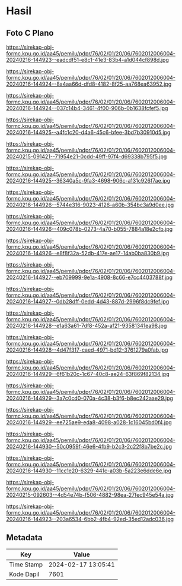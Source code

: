 # Hasil

## Foto C Plano

https://sirekap-obj-formc.kpu.go.id/aa45/pemilu/pdpr/76/02/01/20/06/7602012006004-20240216-144923--eadcdf51-e8c1-41e3-83b4-a1d044cf898d.jpg

https://sirekap-obj-formc.kpu.go.id/aa45/pemilu/pdpr/76/02/01/20/06/7602012006004-20240216-144924--8a4aa66d-dfd8-4182-8f25-aa768ea63952.jpg

https://sirekap-obj-formc.kpu.go.id/aa45/pemilu/pdpr/76/02/01/20/06/7602012006004-20240216-144924--037c14b4-3461-4f00-906b-0b1638fcfef5.jpg

https://sirekap-obj-formc.kpu.go.id/aa45/pemilu/pdpr/76/02/01/20/06/7602012006004-20240216-144925--a4fc1c20-d4a6-45c6-bfee-3bd7b30910d5.jpg

https://sirekap-obj-formc.kpu.go.id/aa45/pemilu/pdpr/76/02/01/20/06/7602012006004-20240215-091421--71954e21-0cdd-49ff-97f4-d69338b795f5.jpg

https://sirekap-obj-formc.kpu.go.id/aa45/pemilu/pdpr/76/02/01/20/06/7602012006004-20240216-144925--36340a5c-9fa3-4698-906c-a131c926f7ae.jpg

https://sirekap-obj-formc.kpu.go.id/aa45/pemilu/pdpr/76/02/01/20/06/7602012006004-20240216-144926--5744e316-9023-4126-a60b-354bc3a9d0ee.jpg

https://sirekap-obj-formc.kpu.go.id/aa45/pemilu/pdpr/76/02/01/20/06/7602012006004-20240216-144926--409c078b-0273-4a70-b055-7884a18e2cfb.jpg

https://sirekap-obj-formc.kpu.go.id/aa45/pemilu/pdpr/76/02/01/20/06/7602012006004-20240216-144926--e8f8f32a-52db-417e-ae17-14ab0ba830b9.jpg

https://sirekap-obj-formc.kpu.go.id/aa45/pemilu/pdpr/76/02/01/20/06/7602012006004-20240216-144927--eb709999-9e1a-4908-8c66-e7cc4403788f.jpg

https://sirekap-obj-formc.kpu.go.id/aa45/pemilu/pdpr/76/02/01/20/06/7602012006004-20240216-144927--0db28dff-0edd-4d43-887d-2996f8dc9fef.jpg

https://sirekap-obj-formc.kpu.go.id/aa45/pemilu/pdpr/76/02/01/20/06/7602012006004-20240216-144928--e1a63a61-7df8-452a-af21-93581341ea98.jpg

https://sirekap-obj-formc.kpu.go.id/aa45/pemilu/pdpr/76/02/01/20/06/7602012006004-20240216-144928--4d47f317-caed-4971-bd12-3761279a0fab.jpg

https://sirekap-obj-formc.kpu.go.id/aa45/pemilu/pdpr/76/02/01/20/06/7602012006004-20240216-144929--6f61b20c-1c67-40c8-ae24-63f869f82134.jpg

https://sirekap-obj-formc.kpu.go.id/aa45/pemilu/pdpr/76/02/01/20/06/7602012006004-20240216-144929--3a7c0cd0-070a-4c38-b3f6-b8ec242aae29.jpg

https://sirekap-obj-formc.kpu.go.id/aa45/pemilu/pdpr/76/02/01/20/06/7602012006004-20240216-144929--ee725ae9-eda8-4098-a028-1c16045bd0f4.jpg

https://sirekap-obj-formc.kpu.go.id/aa45/pemilu/pdpr/76/02/01/20/06/7602012006004-20240216-144930--50c0959f-46e6-4fb9-b2c3-2c22f8b7be2c.jpg

https://sirekap-obj-formc.kpu.go.id/aa45/pemilu/pdpr/76/02/01/20/06/7602012006004-20240216-144930--11cc1e20-6329-441c-a03b-5a223e6dde6e.jpg

https://sirekap-obj-formc.kpu.go.id/aa45/pemilu/pdpr/76/02/01/20/06/7602012006004-20240215-092603--4d54e74b-f506-4882-98ea-27fec945e54a.jpg

https://sirekap-obj-formc.kpu.go.id/aa45/pemilu/pdpr/76/02/01/20/06/7602012006004-20240216-144923--203a6534-6bb2-4fb4-92ed-35ed12adc036.jpg


## Metadata

| Key        | Value               |
| ---------- | ------------------- |
| Time Stamp | 2024-02-17 13:05:41 |
| Kode Dapil | 7601                |



